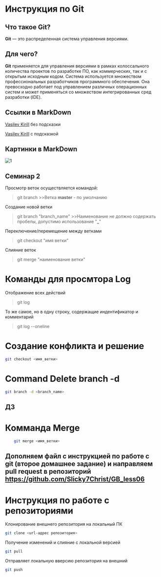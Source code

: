 # Инструкция по Git

## Что такое Git?
**Git** — это распределенная система управления версиями.

## Для чего?
**Git** применяется для управления версиями в рамках колоссального количества проектов по разработке ПО, как коммерческих, так и с открытым исходным кодом. Система используется множеством профессиональных разработчиков программного обеспечения. Она превосходно работает под управлением различных операционных систем и может применяться со множеством интегрированных сред разработки (IDE).

## Ссылки в MarkDown
[Vasilev Kirill](vasilev98k@mail.ru) без подсказки

[Vasilev Kirill](vasilev98k@mail.ru "Почта") с подсказкой

## Картинки в MarkDown
![1](https://i6.imageban.ru/out/2023/03/07/59273883d47003bf67680317d03f97a3.jpg, "Добер")

## Семинар 2
Просмотр веток осуществляется командой: 
>git branch
    >>Ветка **master** - по умолчанию

Создание новой ветки
>git branch "branch_name"
    >>Наименование не должно содержать пробелы, допустимо использование "**_**"

Переключение/перемещение между ветками
>git сheckout "имя ветки"

Слияние веток
>git merge "наименование ветки"

# Команды для просмтора Log
Отображение всех действий
>git log

То же самое, но в одну строку, содержащие индентификатор и комментарий
>git log --oneline

# Создание конфликта и решение
```sh
git checkout <имя_ветки>
```

# Command Delete branch -d
```sh
git branch -d <branch_name>
```

## ДЗ
# Комманда Merge
```sh
    git merge <имя_ветки>
```

## Дополняем файл с инструкцией по работе с git (второе домашнее задание) и направляем pull request в репозиторий https://github.com/Slicky7Christ/GB_less06

# Инструкция по работе с репозиториями

Клонирование внешнего репозитория на локальный ПК 
```sh
git clone <url-адрес репозитория>
```
Получение изменений и слияние с локальной версией
```sh
git pull
```
Отправляет локальную вверсию репозитория на внешний
```sh
git push
```